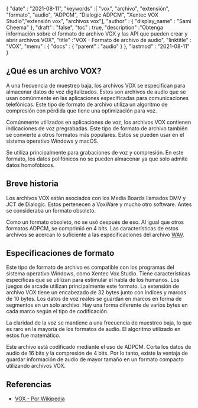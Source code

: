 {
  "date" : "2021-08-11",
  "keywords" :[ "vox", "archivo", "extensión", "formato", "audio", "ADPCM", "Dialogic ADPCM", "Xentec VOX Studio","extensión vox", "archivos vox"],
  "author" : {
    "display_name" : "Sami Cheema"
},
  "draft" : "false",
  "toc" : true,
  "description" :"Obtenga información sobre el formato de archivo VOX y las API que pueden crear y abrir archivos VOX",
  "title" :"VOX - Formato de archivo de audio",
  "linktitle" : "VOX",
  "menu" : {
    "docs" : {
      "parent" : "audio"
}
},
  "lastmod" : "2021-08-11"
}

## ¿Qué es un archivo VOX? ##

A una frecuencia de muestreo baja, los archivos VOX se especifican para almacenar datos de voz digitalizados. Estos son archivos de audio que se usan comúnmente en las aplicaciones especificadas para comunicaciones telefónicas. Este tipo de formato de archivo utiliza un algoritmo de compresión con pérdida que tiene una optimización para voz.

Comúnmente utilizados en aplicaciones de voz, los archivos VOX contienen indicaciones de voz pregrabadas. Este tipo de formato de archivo también se convierte a otros formatos más populares. Estos se pueden usar en el sistema operativo Windows y macOS.

Se utiliza principalmente para grabaciones de voz y compresión. En este formato, los datos polifónicos no se pueden almacenar ya que solo admite datos homofóbicos.



## Breve historia ##

Los archivos VOX están asociados con los Media Boards llamados DMV y JCT de Dialogic. Estos pertenecen a VoxWare y mucho otro software. Antes se consideraba un formato obsoleto.

Como un formato obsoleto, no se usó después de eso. Al igual que otros formatos ADPCM, se comprimió en 4 bits. Las características de estos archivos se acercan lo suficiente a las especificaciones del archivo [WAV](/es/audio/wav/).


## Especificaciones de formato ##

Este tipo de formato de archivo es compatible con los programas del sistema operativo Windows, como Xentec Vox Studio. Tiene características específicas que se utilizan para estimular el habla de los humanos. Los juegos de arcade utilizan principalmente este formato. La extensión de archivo VOX tiene un encabezado de 32 bytes junto con índices y marcos de 10 bytes. Los datos de voz reales se guardan en marcos en forma de segmentos en un solo archivo. Hay una forma diferente de varios bytes en cada marco según el tipo de codificación.

La claridad de la voz se mantiene a una frecuencia de muestreo baja, lo que es raro en la mayoría de los formatos de audio. El algoritmo utilizado en estos fue matemático.

Este archivo está codificado mediante el uso de ADPCM. Corta los datos de audio de 16 bits y la compresión de 4 bits. Por lo tanto, existe la ventaja de guardar información de audio de mayor tamaño en un formato compacto utilizando archivos VOX.


## Referencias ##

* [VOX - Por Wikipedia](https://en.wikipedia.org/wiki/Dialogic_ADPCM)

